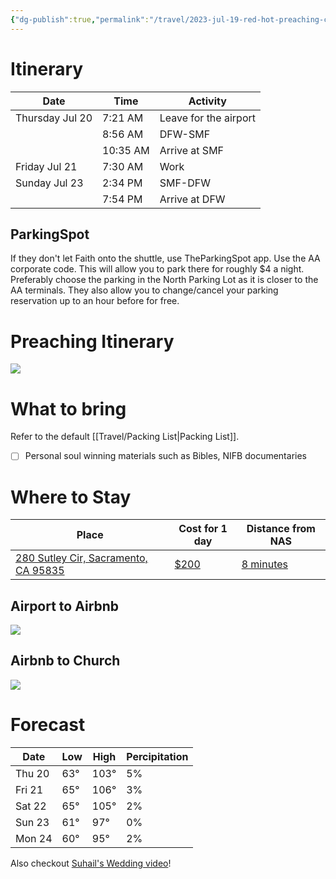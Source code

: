```yaml
---
{"dg-publish":true,"permalink":"/travel/2023-jul-19-red-hot-preaching-conference/","tags":["timeline","missions"],"created":"Jul 19, 2023, 10:16 PM","updated":""}
---
```



# Itinerary

| Date            | Time     | Activity              |
|-----------------|----------|-----------------------|
| Thursday Jul 20 | 7:21 AM  | Leave for the airport |
|                 | 8:56 AM  | DFW-SMF               |
|                 | 10:35 AM | Arrive at SMF         |
| Friday Jul 21   | 7:30 AM  | Work                  |
| Sunday Jul 23   | 2:34 PM  | SMF-DFW               |
|                 | 7:54 PM  | Arrive at DFW         |


## ParkingSpot

If they don't let Faith onto the shuttle, use TheParkingSpot app. Use the AA corporate code. This will allow you to park there for roughly $4 a night. Preferably choose the parking in the North Parking Lot as it is closer to the AA terminals. They also allow you to change/cancel your parking reservation up to an hour before for free.

# Preaching Itinerary

![](https://veritybaptist.com/wp-content/uploads/2023/07/RHPC-2023-Schedule-for-Social-Media-and-Website-copy.jpg)


# What to bring

Refer to the default [[Travel/Packing List\|Packing List]].

- [ ] Personal soul winning materials such as Bibles, NIFB documentaries

# Where to Stay

| Place                                                                                   | Cost for 1 day                                                                                                       | Distance from NAS |
| --------------------------------------------------------------------------------------- | --------------------------------------------------------------------------------------------------------------------- | ----------------- |
| [280 Sutley Cir, Sacramento, CA 95835](https://goo.gl/maps/yqABhCgMP6tFzLGU8) | [$200](https://www.airbnb.com/rooms/791663289247268799?c=.pi80.pkdmlyYWxpdHkvc2hhcmVfaXRpbmVyYXJ5&euid=bc302ce9-3a8e-642a-e26f-bf08687b8c84&source_impression_id=p3_1689823658_Z6njRRR0oYjGXrLh)                                 | [8 minutes](https://www.google.com/maps/dir/Sacramento+International+Airport+(SMF),+Airport+Boulevard,+North+Natomas,+CA/280+Sutley+Cir,+Sacramento,+CA+95835/@38.675562,-121.5849415,14z/data=!3m1!4b1!4m14!4m13!1m5!1m1!1s0x809b2b73ce6a70ad:0xa460901228ef4232!2m2!1d-121.5896183!2d38.6953222!1m5!1m1!1s0x809b2a1f5b47cbcd:0xb85b036b1cfcd333!2m2!1d-121.5417504!2d38.6648313!3e0?entry=ttu)         |

## Airport to Airbnb

![](https://i.imgur.com/IBwFX6k.png)

## Airbnb to Church

![](https://i.imgur.com/lmqFKhd.png)


# Forecast

| Date   | Low | High | Percipitation |
|--------|-----|------|---------------|
| Thu 20 | 63° | 103° | 5%            |
| Fri 21 | 65° | 106° | 3%            |
| Sat 22 | 65° | 105° | 2%            |
| Sun 23 | 61° | 97°  | 0%            |
| Mon 24 | 60° | 95°  | 2%            |

Also checkout [Suhail's Wedding video](https://rumble.com/v2xd6eq-wedding-of-suhail-afzal-and-lorie-mae.html?mref=6zof&mc=dgip3&utm_source=newsletter&utm_medium=email&utm_campaign=StedfastBaptistChurch&ep=1)!